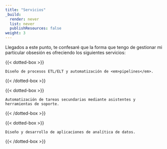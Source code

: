 ```yaml
---
title: "Servicios"
_build:
  render: never
  list: never
  publishResources: false
weight: 3
---
```


Llegados a este punto, te confesaré que la forma que tengo de gestionar mi particular obsesión es ofreciendo los siguientes servicios:


{{< dotted-box >}}

    Diseño de procesos ETL/ELT y automatización de <em>pipelines</em>.
  
{{< /dotted-box >}}

{{< dotted-box >}}

    Automatización de tareas secundarias mediante asistentes y herramientas de soporte.
  
{{< /dotted-box >}}

{{< dotted-box >}}

    Diseño y desarrollo de aplicaciones de analítica de datos.
  
{{< /dotted-box >}}


